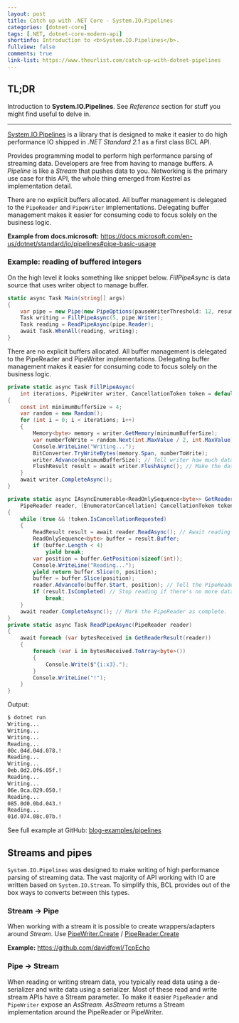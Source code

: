 ```yaml
---
layout: post
title: Catch up with .NET Core - System.IO.Pipelines
categories: [dotnet-core]
tags: [.NET, dotnet-core-modern-api]
shortinfo: Introduction to <b>System.IO.Pipelines</b>.
fullview: false
comments: true
link-list: https://www.theurlist.com/catch-up-with-dotnet-pipelines
---
```


## TL;DR

Introduction to **System.IO.Pipelines**. See *Reference* section for stuff you might find useful to delve in.

---

[System.IO.Pipelines](https://www.nuget.org/packages/System.IO.Pipelines/) is a library that is designed to make it easier to do high performance IO shipped in *.NET Standard 2.1* as a first class BCL API.

Provides programming model to perform high performance parsing of streaming data. Developers are free from having to manage buffers. A *Pipeline* is like a *Stream* that pushes data to you. Networking is the primary use case for this API, the whole thing emerged from Kestrel as implementation detail.

There are no explicit buffers allocated. All buffer management is delegated to the `PipeReader` and `PipeWriter` implementations. Delegating buffer management makes it easier for consuming code to focus solely on the business logic.

**Example from docs.microsoft:** <https://docs.microsoft.com/en-us/dotnet/standard/io/pipelines#pipe-basic-usage>

### Example: reading of buffered integers

On the high level it looks something like snippet below. *FillPipeAsync* is data source that uses writer object to manage buffer.

```csharp
static async Task Main(string[] args)
{
    var pipe = new Pipe(new PipeOptions(pauseWriterThreshold: 12, resumeWriterThreshold: 9));
    Task writing = FillPipeAsync(5, pipe.Writer);
    Task reading = ReadPipeAsync(pipe.Reader);
    await Task.WhenAll(reading, writing);
}
```

There are no explicit buffers allocated. All buffer management is delegated to the PipeReader and PipeWriter implementations. Delegating buffer management makes it easier for consuming code to focus solely on the business logic.

```csharp
private static async Task FillPipeAsync(
    int iterations, PipeWriter writer, CancellationToken token = default)
{
    const int minimumBufferSize = 4;
    var random = new Random();
    for (int i = 0; i < iterations; i++)
    {
        Memory<byte> memory = writer.GetMemory(minimumBufferSize);
        var numberToWrite = random.Next(int.MaxValue / 2, int.MaxValue);
        Console.WriteLine("Writing...");
        BitConverter.TryWriteBytes(memory.Span, numberToWrite);
        writer.Advance(minimumBufferSize); // Tell writer how much data were written
        FlushResult result = await writer.FlushAsync(); // Make the data available to the PipeReader.
    }
    await writer.CompleteAsync();
}
```

```csharp
private static async IAsyncEnumerable<ReadOnlySequence<byte>> GetReaderResult(
    PipeReader reader, [EnumeratorCancellation] CancellationToken token = default)
{
    while (true && !token.IsCancellationRequested)
    {
        ReadResult result = await reader.ReadAsync(); // Await reading
        ReadOnlySequence<byte> buffer = result.Buffer;
        if (buffer.Length < 4)
            yield break;
        var position = buffer.GetPosition(sizeof(int));
        Console.WriteLine("Reading...");
        yield return buffer.Slice(0, position);
        buffer = buffer.Slice(position);
        reader.AdvanceTo(buffer.Start, position); // Tell the PipeReader how much of the buffer has been consumed.
        if (result.IsCompleted) // Stop reading if there's no more data coming.
            break;
    }
    await reader.CompleteAsync(); // Mark the PipeReader as complete.
}
private static async Task ReadPipeAsync(PipeReader reader)
{
    await foreach (var bytesReceived in GetReaderResult(reader))
    {
        foreach (var i in bytesReceived.ToArray<byte>())
        {
            Console.Write($"{i:x3}.");
        }
        Console.WriteLine("!");
    }
}
```

Output:
```bash
$ dotnet run
Writing...
Writing...
Writing...
Reading...
00c.04d.04d.078.!
Reading...
Writing...
0eb.0d2.0f6.05f.!
Reading...
Writing...
06e.0ca.029.050.!
Reading...
085.0d0.0bd.043.!
Reading...
01d.074.08c.07b.!
```

See full example at GitHub: [blog-examples/pipelines](https://github.com/NikiforovAll/nikiforovall.blog.examples/tree/master/pipelines)

<!-- **Tackle backpressure:** <https://docs.microsoft.com/en-us/dotnet/standard/io/pipelines#backpressure-and-flow-control> -->

## Streams and pipes

`System.IO.Pipelines` was designed to make writing of high performance parsing of streaming data. The vast majority of API working with IO are written based on `System.IO.Stream`. To simplify this, BCL provides out of the box ways to converts between this types.

### Stream → Pipe

When working with a stream it is possible to create wrappers/adapters around *Stream*. Use
[PipeWriter.Create](https://docs.microsoft.com/en-us/dotnet/api/system.io.pipelines.pipewriter.create) / [PipeReader.Create](https://docs.microsoft.com/en-us/dotnet/api/system.io.pipelines.pipereader.create)

**Example:** <https://github.com/davidfowl/TcpEcho>

### Pipe → Stream

When reading or writing stream data, you typically read data using a de-serializer and write data using a serializer. Most of these read and write stream APIs have a Stream parameter. To make it easier `PipeReader` and `PipeWriter` expose an *AsStream*. *AsStream* returns a Stream implementation around the PipeReader or PipeWriter.
